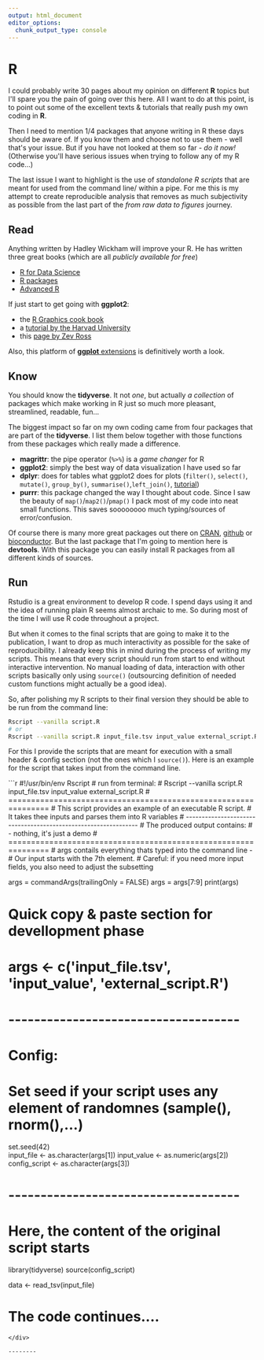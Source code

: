 ```yaml
---
output: html_document
editor_options:
  chunk_output_type: console
---
```


# R

I could probably write 30 pages about my opinion on different **R** topics but I'll spare you the pain of going over this here.
All I want to do at this point, is to point out some of the excellent texts & tutorials that really push my own coding in **R**.

Then I need to mention 1/4 packages that anyone writing in R these days should be aware of.
If you know them and choose not to use them - well that's your issue.
But if you have not looked at them so far - *do it now!*
(Otherwise you'll have serious issues when trying to follow any of my R code...)

The last issue I want to highlight is the use of *standalone R scripts* that are meant for used from the command line/ within a pipe.
For me this is my attempt to create reproducible analysis that removes as much subjectivity as possible from the last part of the *from raw data to figures* journey.

## Read

Anything written by Hadley Wickham will improve your R.
He has written three great books (which are all *publicly available for free*)

- [R for Data Science](https://r4ds.had.co.nz/)
- [R packages](http://r-pkgs.had.co.nz/)
- [Advanced R](https://adv-r.hadley.nz/)

If just start to get going with **ggplot2**:

- the [R Graphics cook book](http://www.cookbook-r.com/Graphs/)
- a [tutorial by the Harvad University](http://tutorials.iq.harvard.edu/R/Rgraphics/Rgraphics.html#introduction)
- this [page by Zev Ross](http://zevross.com/blog/2014/08/04/beautiful-plotting-in-r-a-ggplot2-cheatsheet-3/)

Also, this platform of [**ggplot** extensions](http://www.ggplot2-exts.org/) is definitively worth a look.

## Know

You should know the **tidyverse**.
It not *one*, but actually *a collection* of packages which make working in R just so much more pleasant, streamlined, readable, fun...

The biggest impact so far on my own coding came from four packages that are part of the **tidyverse**.
I list them below together with those functions from these packages which really made a difference.

- **magrittr**: the pipe operator (`%>%`) is a *game changer* for R
- **ggplot2**: simply the best way of data visualization I have used so far
- **dplyr**: does for tables what ggplot2 does for plots  (`filter()`, `select()`, `mutate()`, `group_by()`, `summarise()`,`left_join()`, [tutorial](http://genomicsclass.github.io/book/pages/dplyr_tutorial.html))
- **purrr**: this package changed the way I thought about code. Since I saw the beauty of `map()`/`map2()`/`pmap()` I pack most of my code into neat small functions. This saves soooooooo much typing/sources of error/confusion.

Of course there is many more great packages out there on [CRAN](https://cran.r-project.org/), [github](https://github.com/) or [bioconductor](https://bioconductor.org/).
But the last package that I'm going to mention here is **devtools**.
With this package you can easily install R packages from all different kinds of sources.


## Run

Rstudio is a great environment to develop R code.
I spend days using it and the idea of running plain R seems almost archaic to me.
So during most of the time I will use R code throughout a project.

But when it comes to the final scripts that are going to make it to the publication, I want to drop as much interactivity as possible for the sake of reproducibility.
I already keep this in mind during the process of writing my scripts.
This means that every script should run from start to end without interactive intervention.
No manual loading of data, interaction with other scripts basically only using `source()` (outsourcing definition of needed custom functions might actually be a good idea).

So, after polishing my R scripts to their final version they should be able to be run from the command line:

```sh
Rscript --vanilla script.R
# or
Rscript --vanilla script.R input_file.tsv input_value external_script.R
```

For this I provide the scripts that are meant for execution with a small header & config section (not the ones which I `source()`).
Here is an example for the script that takes input from the command line.

<div class="kclass">
```r
#!/usr/bin/env Rscript
# run from terminal:
# Rscript --vanilla script.R input_file.tsv input_value external_script.R
# ===============================================================
# This script provides an example of an executable R script.
# It takes thee inputs and parses them into R variables
# ---------------------------------------------------------------
# The produced output contains:
#   - nothing, it's just a demo
# ===============================================================
# args contails everything thats typed into the command line -
# Our input starts with the 7th element.
# Careful: if you need more input fields, you also need to adjust the subsetting

args = commandArgs(trailingOnly = FALSE)
args = args[7:9]
print(args)

# Quick copy & paste section for devellopment phase
# args <- c('input_file.tsv', 'input_value', 'external_script.R')
# ------------------------------------
# Config:
# Set seed if your script uses any element of randomnes (sample(), rnorm(),...)

set.seed(42)                         
input_file <- as.character(args[1])
input_value <- as.numeric(args[2])
config_script <- as.character(args[3])

# ------------------------------------
# Here, the content of the original script starts 

library(tidyverse)
source(config_script)

data <- read_tsv(input_file)

# The code continues....
```
</div>

--------
